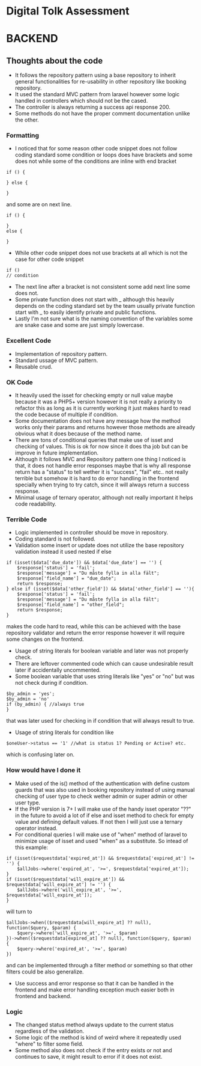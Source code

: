 #  Digital Tolk Assessment

# BACKEND

## Thoughts about the code
* It follows the repository pattern using a base repository to inherit general functionalities for re-usability in other repository like booking repository.
* It used the standard MVC pattern from laravel however some logic handled in controllers which should not be the cased. 
* The controller is always returning a success api response 200.
* Some methods do not have the proper comment documentation unlike the other.

### Formatting
* I noticed that for some reason other code snippet does not follow coding standard some condition or loops does have brackets and some does not while some of the conditions are inline with end bracket
```
if () {

} else {

}
``` 
and some are on next line.
```
if () {

}
else {

}
``` 
* While other code snippet does not use brackets at all which is not the case for other code snippet
```
if ()
// condition
```
* The next line after a bracket is not consistent some add next line some does not. 
* Some private function does not start with _ although this heavily depends on the coding standard set by the team usually private function start with _ to easily identify private and public functions.
* Lastly I'm not sure what is the naming convention of the variables some are snake case and some are just simply lowercase.
 
### Excellent Code
* Implementation of repository pattern.
* Standard ussage of MVC pattern.
* Reusable crud.

### OK Code
* It heavily used the isset for checking empty or null value maybe because it was a PHP5+ version however it is not really a priority to refactor this as long as it is currently working it just makes hard to read the code because of multiple if condition.
* Some documentation does not have any message how the method works only their params and returns however those methods are already obvious what it does because of the method name.
* There are tons of conditional queries that make use of isset and checking of values. This is ok for now since it does tha job but can be improve in future implementation.
* Although it follows MVC and Repository pattern one thing I noticed is that, it does not handle error responses maybe that is why all response return has a "status" to tell wether it is "success", "fail" etc.. not really terrible but somehow it is hard to do error handling in the frontend specially when trying to try catch, since it will always return a success response.
* Minimal usage of ternary operator, although not really important it helps code readability.

### Terrible Code
* Logic implemented in controller should be move in repository.
* Coding standard is not followed.
* Validation some insert or update does not utilize the base repository validation instead it used nested if else
```
if (isset($data['due_date']) && $data['due_date'] == '') {
    $response['status'] = 'fail';
    $response['message'] = "Du måste fylla in alla fält";
    $response['field_name'] = "due_date";
    return $response;
} else if (isset($data['other_field']) && $data['other_field'] == ''){
    $response['status'] = 'fail';
    $response['message'] = "Du måste fylla in alla fält";
    $response['field_name'] = "other_field";
    return $response;
}
```
makes the code hard to read, while this can be achieved with the base repository validator and return the error response however it will require some changes on the frontend.
* Usage of string literals for boolean variable and later was not properly check.
* There are leftover commented code which can cause undesirable result later if accidentally uncommented.
* Some boolean variable that uses string literals like "yes" or "no" but was not check during if condition.
```
$by_admin = 'yes';
$by_admin = 'no'
if (by_admin) { //always true
}
```
 that was later used for checking in if condition that will always result to true.
* Usage of string literals for condition like 
```
$oneUser->status == '1' //what is status 1? Pending or Active? etc.
```
which is confusing later on.

### How would have I done it
* Make used of the is() method of the authentication with define custom guards that was also used in booking repository instead of using manual checking of user type to check wether admin or super admin or other user type. 
* If the PHP version is 7+ I will make use of the handy isset operator "??" in the future to avoid a lot of if else and isset method to check for empty value and defining default values. If not then I will just use a ternary operator instead.
* For conditional queries I will make use of "when" method of laravel to minimize usage of isset and used "when" as a substitute. So intead of this example:
```
if (isset($requestdata['expired_at']) && $requestdata['expired_at'] != '') {
    $allJobs->where('expired_at', '>=', $requestdata['expired_at']);
}
if (isset($requestdata['will_expire_at']) && $requestdata['will_expire_at'] != '') {
    $allJobs->where('will_expire_at', '>=', $requestdata['will_expire_at']);
}
```
will turn to
```
$allJobs->when(($requestdata[will_expire_at] ?? null), function($query, $param) {
    $query->where('will_expire_at', '>=', $param)
})->when(($requestdata[expired_at] ?? null), function($query, $param) {
    $query->where('expired_at', '>=', $param)
})
```
and can be implemented through a filter method or something so that other filters could be also generalize.
* Use success and error response so that it can be handled in the frontend and make error handling exception much easier both in frontend and backend. 

### Logic
* The changed status method always update to the current status regardless of the validation.
* Some logic of the method is kind of weird where it repeatedly used "where" to filter some field.
* Some method also does not check if the entry exists or not and continues to save, it might result to error if it does not exist.  